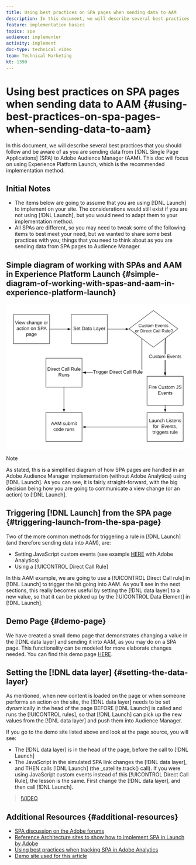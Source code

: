 ```yaml
---
title: Using best practices on SPA pages when sending data to AAM
description: In this document, we will describe several best practices that you should follow and be aware of as you are sending data from Single Page Applications (SPA) to Adobe Audience Manager (AAM). This doc will focus on using Launch by Adobe, which is the recommended implementation method.
feature: implementation basics
topics: spa
audience: implementer
activity: implement
doc-type: technical video
team: Technical Marketing
kt: 1390
---
```


# Using best practices on SPA pages when sending data to AAM {#using-best-practices-on-spa-pages-when-sending-data-to-aam}

In this document, we will describe several best practices that you should follow and be aware of as you are sending data from [!DNL Single Page Applications] (SPA) to Adobe Audience Manager (AAM). This doc will focus on using Experience Platform Launch, which is the recommended implementation method.

## Initial Notes

* The items below are going to assume that you are using [!DNL Launch] to implement on your site. The considerations would still exist if you are not using [!DNL Launch], but you would need to adapt them to your implementation method.
* All SPAs are different, so you may need to tweak some of the following items to best meet your need, but we wanted to share some best practices with you; things that you need to think about as you are sending data from SPA pages to Audience Manager.

## Simple diagram of working with SPAs and AAM in Experience Platform Launch {#simple-diagram-of-working-with-spas-and-aam-in-experience-platform-launch}

![spa for aam in [!DNL launch]](assets/spa_for_aam_in_launch.png)

>[!NOTE] 
>As stated, this is a simplified diagram of how SPA pages are handled in an Adobe Audience Manager implementation (without Adobe Analytics) using [!DNL Launch]. As you can see, it is fairly straight-forward, with the big decision being how you are going to communicate a view change (or an action) to [!DNL Launch].

## Triggering [!DNL Launch] from the SPA page {#triggering-launch-from-the-spa-page}

Two of the more common methods for triggering a rule in [!DNL Launch] (and therefore sending data into AAM), are:

* Setting JavaScript custom events (see example [HERE](https://helpx.adobe.com/analytics/kt/using/spa-analytics-best-practices-feature-video-use.html) with Adobe Analytics)
* Using a [!UICONTROL Direct Call Rule]

In this AAM example, we are going to use a [!UICONTROL Direct Call rule] in [!DNL Launch] to trigger the hit going into AAM. As you’ll see in the next sections, this really becomes useful by setting the [!DNL data layer] to a new value, so that it can be picked up by the [!UICONTROL Data Element] in [!DNL Launch].

## Demo Page {#demo-page}

We have created a small demo page that demonstrates changing a value in the [!DNL data layer] and sending it into AAM, as you may do on a SPA page. This functionality can be modeled for more elaborate changes needed. You can find this demo page [HERE](https://aam.enablementadobe.com/SPA-Launch.html).

## Setting the [!DNL data layer] {#setting-the-data-layer}

As mentioned, when new content is loaded on the page or when someone performs an action on the site, the [!DNL data layer] needs to be set dynamically in the head of the page BEFORE [!DNL Launch] is called and runs the [!UICONTROL rules], so that [!DNL Launch] can pick up the new values from the [!DNL data layer] and push them into Audience Manager.

If you go to the demo site listed above and look at the page source, you will see:

* The [!DNL data layer] is in the head of the page, before the call to [!DNL Launch]
* The JavaScript in the simulated SPA link changes the [!DNL data layer], and THEN calls [!DNL Launch] (the _satellite.track() call). If you were using JavaScript custom events instead of this [!UICONTROL Direct Call Rule], the lesson is the same. First change the [!DNL data layer], and then call [!DNL Launch].

>[!VIDEO](https://video.tv.adobe.com/v/23322/?quality=12)

## Additional Resources {#additional-resources}

* [SPA discussion on the Adobe forums](https://forums.adobe.com/thread/2451022)
* [Reference Architecture sites to show how to implement SPA in Launch by Adobe](https://helpx.adobe.com/experience-manager/kt/integration/using/launch-reference-architecture-SPA-tutorial-implement.html)
* [Using best practices when tracking SPA in Adobe Analytics](https://helpx.adobe.com/analytics/kt/using/spa-analytics-best-practices-feature-video-use.html)
* [Demo site used for this article](https://aam.enablementadobe.com/SPA-Launch.html)
